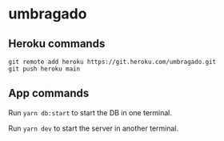 # umbragado

## Heroku commands

```
git remote add heroku https://git.heroku.com/umbragado.git
git push heroku main
```

## App commands

Run `yarn db:start` to start the DB in one terminal.

Run `yarn dev` to start the server in another terminal.
